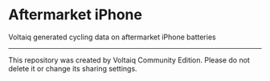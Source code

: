 # Aftermarket iPhone

Voltaiq generated cycling data on aftermarket iPhone batteries

---

This repository was created by Voltaiq Community Edition. Please do not delete it or change its
sharing settings.
